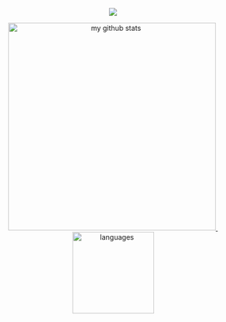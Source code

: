 <!-- thropy -->
<a href="https://lizwis.github.io">
    <p align="center">
        <img src="https://github-profile-trophy.vercel.app/?username=lizwis&column=7&theme=onedark"/>
    </p>
</a>

<!-- status codes -->
<a align="center" href="https://lizwis.github.io">
    <p align="center">
    <img src="https://github-readme-stats.vercel.app/api?username=lizwis&show_icons=true&theme=tokyonight" alt="my github stats" width="420"/>&nbsp;<img src="https://github-readme-stats.vercel.app/api/top-langs/?username=lizwis&layout=compact&theme=tokyonight" alt="languages" height="165">
    </p>
</a>
